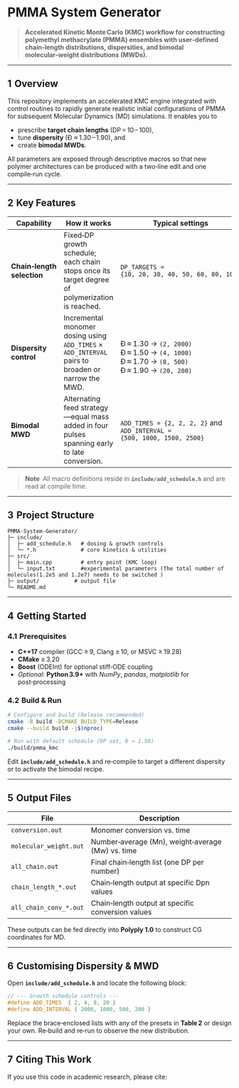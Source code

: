 # PMMA System Generator

> **Accelerated Kinetic Monte Carlo (KMC) workflow for constructing polymethyl methacrylate (PMMA) ensembles with user‑defined chain‑length distributions, dispersities, and bimodal molecular‑weight distributions (MWDs).**

---

## 1  Overview
This repository implements an accelerated KMC engine integrated with control routines to rapidly generate realistic initial configurations of PMMA for subsequent Molecular Dynamics (MD) simulations. It enables you to

* prescribe **target chain lengths** (DP = 10 – 100),
* tune **dispersity** (Ð ≈ 1.30 – 1.90), and
* create **bimodal MWDs**.

All parameters are exposed through descriptive macros so that new polymer architectures can be produced with a two‑line edit and one compile‑run cycle.

---

## 2  Key Features
| Capability | How it works | Typical settings |
|------------|-------------|------------------|
| **Chain‑length selection** | Fixed‐DP growth schedule; each chain stops once its target degree of polymerization is reached. | `DP_TARGETS = {10, 20, 30, 40, 50, 60, 80, 100}` |
| **Dispersity control** | Incremental monomer dosing using `ADD_TIMES` × `ADD_INTERVAL` pairs to broaden or narrow the MWD. | <br>Ð ≈ 1.30 → `(2, 2000)`<br>Ð ≈ 1.50 → `(4, 1000)`<br>Ð ≈ 1.70 → `(8, 500)`<br>Ð ≈ 1.90 → `(20, 200)` |
| **Bimodal MWD** | Alternating feed strategy—equal mass added in four pulses spanning early to late conversion. | `ADD_TIMES = {2, 2, 2, 2}` and `ADD_INTERVAL = {500, 1000, 1500, 2500}` |

> **Note** All macro definitions reside in **`include/add_schedule.h`** and are read at compile time.

---

## 3  Project Structure
```
PMMA-System-Generator/
├─ include/
│  ├─ add_schedule.h   # dosing & growth controls
│  └─ *.h              # core kinetics & utilities
├─ src/
│  ├─ main.cpp         # entry point (KMC loop)
│  └─ input.txt        #experimental parameters (The total number of molecules(1.2e5 and 1.2e7) needs to be switched )
├─ output/           # output file
└─ README.md
```

---

## 4  Getting Started
### 4.1  Prerequisites
* **C++17** compiler (GCC ≥ 9, Clang ≥ 10, or MSVC ≥ 19.28)
* **CMake** ≥ 3.20
* **Boost** (ODEInt) for optional stiff‑ODE coupling
* *Optional*: **Python 3.9+** with *NumPy*, *pandas*, *matplotlib* for post‑processing

### 4.2  Build & Run
```bash
# Configure and build (Release recommended)
cmake -B build -DCMAKE_BUILD_TYPE=Release
cmake --build build -j$(nproc)

# Run with default schedule (DP set, Ð ≈ 1.50)
./build/pmma_kmc
```
Edit **`include/add_schedule.h`** and re‑compile to target a different dispersity or to activate the bimodal recipe.

---

## 5  Output Files
| File | Description |
|------|-------------|
| `conversion.out` | Monomer conversion vs. time |
| `molecular_weight.out` | Number‑average (Mn), weight‑average (Mw) vs. time |
| `all_chain.out` | Final chain‑length list (one DP per number) |
| `chain_length_*.out` | Chain‑length output at specific Dpn values |
| `all_chain_conv_*.out` | Chain‑length output at specific conversion values |

These outputs can be fed directly into **Polyply 1.0** to construct CG coordinates for MD.

---

## 6  Customising Dispersity & MWD
Open **`include/add_schedule.h`** and locate the following block:
```cpp
// --- Growth schedule controls ---
#define ADD_TIMES  { 2, 4, 8, 20 }
#define ADD_INTERVAL { 2000, 1000, 500, 200 }
```
Replace the brace‑enclosed lists with any of the presets in **Table 2** or design your own. Re‑build and re‑run to observe the new distribution.

---

## 7  Citing This Work
If you use this code in academic research, please cite:

